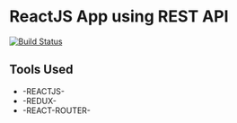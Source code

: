 # ReactJS App using REST API

[![Build Status](https://travis-ci.org/joemccann/dillinger.svg?branch=master)](https://travis-ci.org/joemccann/dillinger)

## Tools Used

- -REACTJS-
- -REDUX-
- -REACT-ROUTER-
